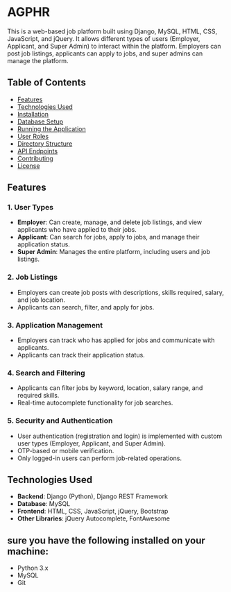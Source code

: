 # AGPHR

This is a web-based job platform built using Django, MySQL, HTML, CSS, JavaScript, and jQuery. It allows different types of users (Employer, Applicant, and Super Admin) to interact within the platform. Employers can post job listings, applicants can apply to jobs, and super admins can manage the platform.

## Table of Contents

- [Features](#features)
- [Technologies Used](#technologies-used)
- [Installation](#installation)
- [Database Setup](#database-setup)
- [Running the Application](#running-the-application)
- [User Roles](#user-roles)
- [Directory Structure](#directory-structure)
- [API Endpoints](#api-endpoints)
- [Contributing](#contributing)
- [License](#license)

## Features

### 1. User Types

- **Employer**: Can create, manage, and delete job listings, and view applicants who have applied to their jobs.
- **Applicant**: Can search for jobs, apply to jobs, and manage their application status.
- **Super Admin**: Manages the entire platform, including users and job listings.

### 2. Job Listings

- Employers can create job posts with descriptions, skills required, salary, and job location.
- Applicants can search, filter, and apply for jobs.

### 3. Application Management

- Employers can track who has applied for jobs and communicate with applicants.
- Applicants can track their application status.

### 4. Search and Filtering

- Applicants can filter jobs by keyword, location, salary range, and required skills.
- Real-time autocomplete functionality for job searches.

### 5. Security and Authentication

- User authentication (registration and login) is implemented with custom user types (Employer, Applicant, and Super Admin).
- OTP-based or mobile verification.
- Only logged-in users can perform job-related operations.

## Technologies Used

- **Backend**: Django (Python), Django REST Framework
- **Database**: MySQL
- **Frontend**: HTML, CSS, JavaScript, jQuery, Bootstrap
- **Other Libraries**: jQuery Autocomplete, FontAwesome

## sure you have the following installed on your machine:

- Python 3.x
- MySQL
- Git
